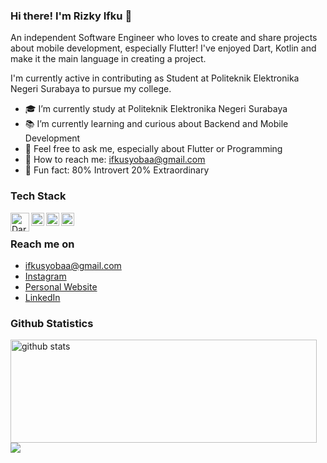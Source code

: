### Hi there! I'm Rizky Ifku 👋

An independent Software Engineer who loves to create and share projects about mobile development, especially Flutter! I've enjoyed Dart, Kotlin and make it the main language in creating a project.

I'm currently active in contributing as Student at Politeknik Elektronika Negeri Surabaya to pursue my college.

- 🎓 I’m currently study at Politeknik Elektronika Negeri Surabaya
- 📚 I’m currently learning and curious about Backend and Mobile Development
- 💬 Feel free to ask me, especially about Flutter or Programming
- 📧 How to reach me: ifkusyobaa@gmail.com
- 🤡 Fun fact: 80% Introvert 20% Extraordinary 

### Tech Stack
<a href="#"><img align="left" alt="Dart" title="Dart" width="30px" src="https://www.php.net/images/logos/new-php-logo.svg" /></a>
<a href="#"><img align="left" alt="Dart" title="Dart" width="21px" src="https://upload.wikimedia.org/wikipedia/commons/thumb/9/91/Dart-logo-icon.svg/2048px-Dart-logo-icon.svg.png" /></a>
<a href="#"><img align="left" alt="Flutter" title="Flutter" width="21px" src="https://res.cloudinary.com/dsabkkzly/image/upload/v1676724813/flutter_ylfpih.png" /></a>
<a href="#"><img align="left" alt="Kotlin" title="Kotlin" width="21px" src="https://upload.wikimedia.org/wikipedia/commons/thumb/0/06/Kotlin_Icon.svg/2048px-Kotlin_Icon.svg.png" /></a>
<br>

### Reach me on
- ifkusyobaa@gmail.com
- <a href="https://www.instagram.com/ifkuuuu/">Instagram</a>
- <a href="https://ifkusyoba.netlify.app/">Personal Website</a>
- <a href="https://linkedin.com/in/ifkusyoba">LinkedIn</a>

### Github Statistics
<p>
  <img align="left" width="490" height="165" src="https://github-readme-stats.vercel.app/api/?username=sensze&show_icons=true&title_color=fffffff&icon_color=000000&text_color=000000" alt="github stats"/>
  <a href="https://github.com/anuraghazra/github-readme-stats">
    <img align="center" src="https://github-readme-stats.anuraghazra1.vercel.app/api/top-langs/?username=sensze" />
  </a>
</p>
